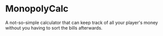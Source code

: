 # MonopolyCalc

A not-so-simple calculator that can keep track of all your player's money without you having to sort the bills afterwards.
